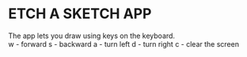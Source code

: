 # ETCH A SKETCH APP

The app lets you draw using keys on the keyboard. <br>
w - forward
s - backward
a - turn left
d - turn right
c - clear the screen
